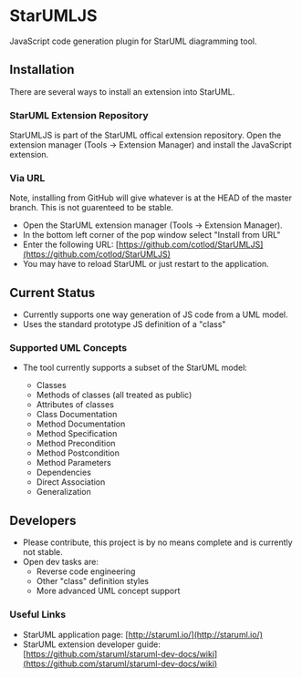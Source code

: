 # StarUMLJS

JavaScript code generation plugin for StarUML diagramming tool.

## Installation
There are several ways to install an extension into StarUML.

### StarUML Extension Repository

StarUMLJS is part of the StarUML offical extension repository. Open the extension manager (Tools -> Extension Manager) and install the JavaScript extension.

### Via URL
Note, installing from GitHub will give whatever is at the HEAD of the master branch. This is not guarenteed to be stable.

* Open the StarUML extension manager (Tools -> Extension Manager).
* In the bottom left corner of the pop window select "Install from URL"
* Enter the following URL: [https://github.com/cotlod/StarUMLJS](https://github.com/cotlod/StarUMLJS)
* You may have to reload StarUML or just restart to the application.

## Current Status

* Currently supports one way generation of JS code from a UML model.
* Uses the standard prototype JS definition of a "class"

### Supported UML Concepts

* The tool currently supports a subset of the StarUML model:

    * Classes
    * Methods of classes (all treated as public)
    * Attributes of classes
    * Class Documentation
    * Method Documentation
    * Method Specification
    * Method Precondition
    * Method Postcondition
    * Method Parameters
    * Dependencies
    * Direct Association
    * Generalization


## Developers

* Please contribute, this project is by no means complete and is currently not stable.
* Open dev tasks are:
    * Reverse code engineering
    * Other "class" definition styles
    * More advanced UML concept support

### Useful Links

* StarUML application page:  [http://staruml.io/](http://staruml.io/)
* StarUML extension developer guide: [https://github.com/staruml/staruml-dev-docs/wiki](https://github.com/staruml/staruml-dev-docs/wiki)
